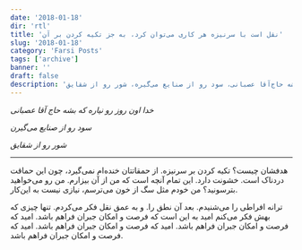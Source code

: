 ```yaml
---
date: '2018-01-18'
dir: 'rtl'
title: 'نقل است با سرنیزه هر کاری می‌توان کرد، به جز تکیه کردن بر آن'
slug: '2018-01-18'
category: 'Farsi Posts'
tags: ['archive']
banner: ''
draft: false
description: 'خدا اون روز رو نیاره که بشه حاج‌آقا عصبانی، سود رو از صنایع می‌گیره، شور رو از شقایق...'
---
```


_خدا اون روز رو نیاره که بشه حاج آقا عصبانی‌_

_سود رو از صنایع می‌گیرن_

_شور رو از شقایق_

---

هدفشان چیست؟ تکیه کردن بر سرنیزه. از حمقاتتان خنده‌ام نمی‌گیرد، چون این حماقت دردناک است. خشونت دارد. این تمام آنچه است که من از آن بیزارم. من رو می‌خواهید بترسونید؟ من خودم مثل سگ از خون می‌ترسم، نیازی نیست به این‌کار.

ترانه افراطی را می‌شنیدم. بعد آن نطق را. و به عمق نقل فکر می‌کردم. تنها چیزی که بهش فکر می‌کنم امید به این است که فرصت و امکان جبران فراهم باشد. امید که فرصت و امکان جبران فراهم باشد. امید که فرصت و امکان جبران فراهم باشد. امید که فرصت و امکان جبران فراهم باشد.
